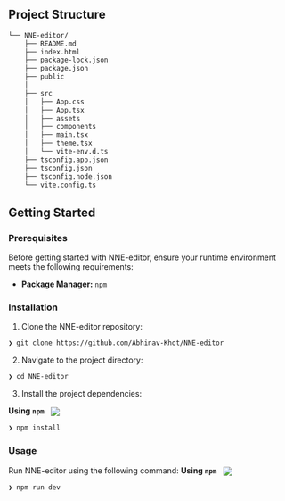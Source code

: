 ##  Project Structure

```sh
└── NNE-editor/
    ├── README.md
    ├── index.html
    ├── package-lock.json
    ├── package.json
    ├── public
    │  
    ├── src
    │   ├── App.css
    │   ├── App.tsx
    │   ├── assets
    │   ├── components
    │   ├── main.tsx
    │   ├── theme.tsx
    │   └── vite-env.d.ts
    ├── tsconfig.app.json
    ├── tsconfig.json
    ├── tsconfig.node.json
    └── vite.config.ts
```

##  Getting Started

###  Prerequisites

Before getting started with NNE-editor, ensure your runtime environment meets the following requirements:

- **Package Manager:** `npm`


###  Installation


1. Clone the NNE-editor repository:
```sh
❯ git clone https://github.com/Abhinav-Khot/NNE-editor
```

2. Navigate to the project directory:
```sh
❯ cd NNE-editor
```

3. Install the project dependencies:


**Using `npm`** &nbsp; [<img align="center" src="https://img.shields.io/badge/npm-CB3837.svg?style={badge_style}&logo=npm&logoColor=white" />](https://www.npmjs.com/)

```sh
❯ npm install
```




###  Usage
Run NNE-editor using the following command:
**Using `npm`** &nbsp; [<img align="center" src="https://img.shields.io/badge/npm-CB3837.svg?style={badge_style}&logo=npm&logoColor=white" />](https://www.npmjs.com/)

```sh
❯ npm run dev
```

